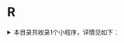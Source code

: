 # R
<details>
<summary>
本目录共收录1个小程序，详情见如下：
</summary>

- [瑞幸咖啡](https://github.com/zirawell/Ad-Cleaner/tree/main/Adblock/Applet/Wechat/R/%E7%91%9E%E5%B9%B8%E5%92%96%E5%95%A1)

</details>